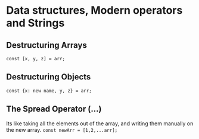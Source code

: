 # Data structures, Modern operators and Strings
## Destructuring Arrays
`const [x, y, z] = arr;`

## Destructuring Objects
`const {x: new name, y, z} = arr;`

## The Spread Operator (...)
Its like taking all the elements out of the array, and writing them manually on the new array.
`const newArr = [1,2,...arr];`
